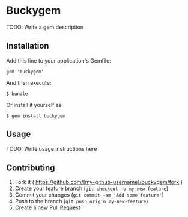 # Buckygem

TODO: Write a gem description

## Installation

Add this line to your application's Gemfile:

    gem 'buckygem'

And then execute:

    $ bundle

Or install it yourself as:

    $ gem install buckygem

## Usage

TODO: Write usage instructions here

## Contributing

1. Fork it ( https://github.com/[my-github-username]/buckygem/fork )
2. Create your feature branch (`git checkout -b my-new-feature`)
3. Commit your changes (`git commit -am 'Add some feature'`)
4. Push to the branch (`git push origin my-new-feature`)
5. Create a new Pull Request
